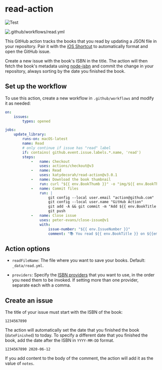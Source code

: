 # read-action

![Test](https://github.com/papposilene/read-action/workflows/Test/badge.svg?branch=main)

![.github/workflows/read.yml](https://github.com/papposilene/read-action/workflows/.github/workflows/read.yml/badge.svg)

This GitHub action tracks the books that you read by updating a JSON file in your repository. Pair it with
the [iOS Shortcut](shortcut/README.md) to automatically format and open the GitHub issue.

Create a new issue with the book's ISBN in the title. The action will then fetch the book's metadata
using [node-isbn](https://www.npmjs.com/package/node-isbn) and commit the change in your repository, always sorting by
the date you finished the book.

<!-- START GENERATED DOCUMENTATION -->

## Set up the workflow

To use this action, create a new workflow in `.github/workflows` and modify it as needed:

```yml
on:
    issues:
        types: opened

jobs:
    update_library:
        runs-on: macOS-latest
        name: Read
        # only continue if issue has "read" label
        if: contains( github.event.issue.labels.*.name, 'read')
        steps:
            -   name: Checkout
                uses: actions/checkout@v3
            -   name: Read
                uses: katydecorah/read-action@v3.0.1
            -   name: Download the book thumbnail
                run: curl "${{ env.BookThumb }}" -o "img/${{ env.BookThumbOutput }}"
            -   name: Commit files
                run: |
                    git config --local user.email "action@github.com"
                    git config --local user.name "GitHub Action"
                    git add -A && git commit -m "Add ${{ env.BookTitle }} to _data/read.yml"
                    git push
            -   name: Close issue
                uses: peter-evans/close-issue@v1
                with:
                    issue-number: "${{ env.IssueNumber }}"
                    comment: "📚 You read ${{ env.BookTitle }} on ${{env.DateRead}}."
```

## Action options

- `readFileName`: The file where you want to save your books. Default: `_data/read.yml`.

- `providers`: Specify the [ISBN providers](https://github.com/palmerabollo/node-isbn#setting-backend-providers) that
  you want to use, in the order you need them to be invoked. If setting more than one provider, separate each with a
  comma.

<!-- END GENERATED DOCUMENTATION -->

## Create an issue

The title of your issue must start with the ISBN of the book:

```
1234567890
```

The action will automatically set the date that you finished the book (`dateFinished`) to today. To specify a different
date that you finished the book, add the date after the ISBN in `YYYY-MM-DD` format.

```
1234567890 2020-06-12
```

If you add content to the body of the comment, the action will add it as the value of `notes`.
